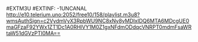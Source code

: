 #EXTM3U
#EXTINF: -1UNCANAL
http://e10.telerium.uno:2052/free10/158/playlist.m3u8?wmsAuthSign=c2VydmVyX3RpbWU9NC8xNy8yMDIxIDQ6MTA6MDcgUE0maGFzaF92YWx1ZT1Dc1A0RHlVY1M0Z1gxNFdmODdqcVNRPT0mdmFsaWRtaW51dGVzPTI0MA==
